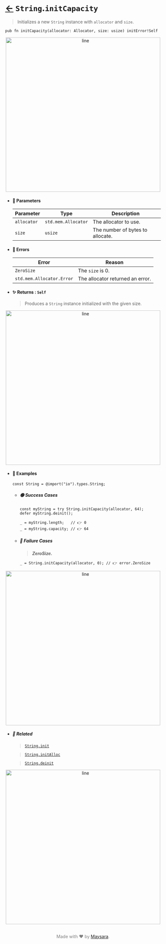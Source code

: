 # [←](../String.md) `String`.`initCapacity`

> Initializes a new `String` instance with `allocator` and `size`.

```zig
pub fn initCapacity(allocator: Allocator, size: usize) initError!Self
```


<div align="center">
<img src="https://raw.githubusercontent.com/Super-ZIG/io/refs/heads/main/dist/img/md/line.png" alt="line" style="width:500px;"/>
</div>

- #### 🧩 Parameters

    | Parameter   | Type                | Description                      |
    | ----------- | ------------------- | -------------------------------- |
    | `allocator` | `std.mem.Allocator` | The allocator to use.            |
    | `size`      | `usize`             | The number of bytes to allocate. |

- #### 🚫 Errors

    | Error                     | Reason                           |
    | ------------------------- | -------------------------------- |
    | `ZeroSize`                | The `size` is 0.                 |
    | `std.mem.Allocator.Error` | The allocator returned an error. |

- #### ✨ Returns : `Self`

    > Produces a `String` instance initialized with the given size.

<div align="center">
<img src="https://raw.githubusercontent.com/Super-ZIG/io/refs/heads/main/dist/img/md/line.png" alt="line" style="width:500px;"/>
</div>

- #### 🧪 Examples

    ```zig
    const String = @import("io").types.String;
    ```

    - ##### 🟢 Success Cases

        ```zig
        const myString = try String.initCapacity(allocator, 64);
        defer myString.deinit();

        _ = myString.length;   // 👉 0
        _ = myString.capacity; // 👉 64
        ```

    - ##### 🔴 Failure Cases

        > **_ZeroSize._**

        ```zig
        _ = String.initCapacity(allocator, 0); // 👉 error.ZeroSize
        ```

<div align="center">
<img src="https://raw.githubusercontent.com/Super-ZIG/io/refs/heads/main/dist/img/md/line.png" alt="line" style="width:500px;"/>
</div>

- ##### 🔗 Related

  > [`String.init`](./init.md)

  > [`String.initAlloc`](./initAlloc.md)

  > [`String.deinit`](./deinit.md)

<div align="center">
<img src="https://raw.githubusercontent.com/Super-ZIG/io/refs/heads/main/dist/img/md/line.png" alt="line" style="width:500px;"/>
</div>

<p align="center" style="color:grey;"><br />Made with ❤️ by <a href="http://github.com/maysara-elshewehy" target="blank">Maysara</a>.</p>